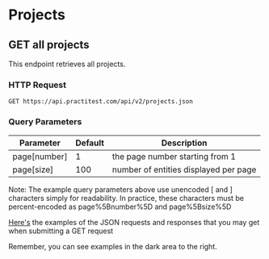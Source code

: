 # Projects

## GET all projects

This endpoint retrieves all projects.

### HTTP Request

`GET https://api.practitest.com/api/v2/projects.json`

### Query Parameters

Parameter | Default | Description
--------- | ------- | -----------
page[number] | 1 | the page number starting from 1
page[size] | 100 | number of entities displayed per page

Note: The example query parameters above use unencoded [ and ] characters simply for readability. In practice, these characters must be percent-encoded as page%5Bnumber%5D and page%5Bsize%5D

[Here's](#authentication) the examples of the JSON requests and responses that you may get when submitting a GET request

Remember, you can see examples in the dark area to the right.
